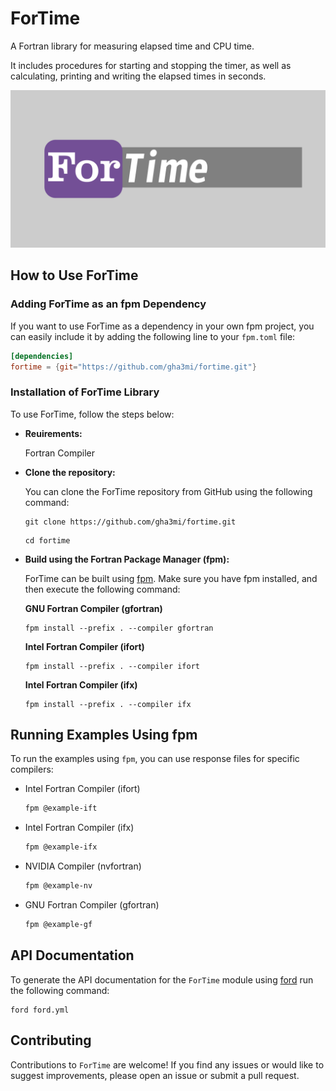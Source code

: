 # ForTime

A Fortran library for measuring elapsed time and CPU time.

It includes procedures for starting and stopping the timer,
as well as calculating, printing and writing the elapsed times in seconds.

![ForTime](media/logo.png)

## How to Use ForTime

### Adding ForTime as an fpm Dependency

If you want to use ForTime as a dependency in your own fpm project,
you can easily include it by adding the following line to your `fpm.toml` file:

```toml
[dependencies]
fortime = {git="https://github.com/gha3mi/fortime.git"}
```

### Installation of ForTime Library

To use ForTime, follow the steps below:

- **Reuirements:**

  Fortran Compiler

- **Clone the repository:**

   You can clone the ForTime repository from GitHub using the following command:

   ```shell
   git clone https://github.com/gha3mi/fortime.git
   ```

   ```shell
   cd fortime
   ```

- **Build using the Fortran Package Manager (fpm):**

   ForTime can be built using [fpm](https://github.com/fortran-lang/fpm).
   Make sure you have fpm installed, and then execute the following command:

  **GNU Fortran Compiler (gfortran)**

   ```shell
   fpm install --prefix . --compiler gfortran
   ```

  **Intel Fortran Compiler (ifort)**

   ```shell
   fpm install --prefix . --compiler ifort
   ```

  **Intel Fortran Compiler (ifx)**

    ```shell
   fpm install --prefix . --compiler ifx
   ```

## Running Examples Using fpm

To run the examples using `fpm`, you can use response files for specific compilers:

- Intel Fortran Compiler (ifort)

  ```bash
  fpm @example-ift
  ```

- Intel Fortran Compiler (ifx)

  ```bash
  fpm @example-ifx
  ```

- NVIDIA Compiler (nvfortran)

  ```bash
  fpm @example-nv
  ```

- GNU Fortran Compiler (gfortran)

  ```bash
  fpm @example-gf
  ```

## API Documentation

To generate the API documentation for the `ForTime` module using
[ford](https://github.com/Fortran-FOSS-Programmers/ford) run the following
command:

```shell
ford ford.yml
```

## Contributing

Contributions to `ForTime` are welcome!
If you find any issues or would like to suggest improvements,
please open an issue or submit a pull request.
